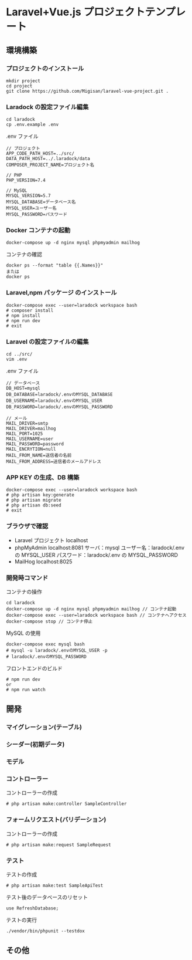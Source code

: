 # Laravel+Vue.js プロジェクトテンプレート

## 環境構築

### プロジェクトのインストール

```
mkdir project
cd project
git clone https://github.com/Migisan/laravel-vue-project.git .
```

### Laradock の設定ファイル編集

```
cd laradock
cp .env.example .env
```

.env ファイル

```
// プロジェクト
APP_CODE_PATH_HOST=../src/
DATA_PATH_HOST=../.laradock/data
COMPOSER_PROJECT_NAME=プロジェクト名

// PHP
PHP_VERSION=7.4

// MySQL
MYSQL_VERSION=5.7
MYSQL_DATABASE=データベース名
MYSQL_USER=ユーザー名
MYSQL_PASSWORD=パスワード
```

### Docker コンテナの起動

```
docker-compose up -d nginx mysql phpmyadmin mailhog
```

コンテナの確認

```
docker ps --format "table {{.Names}}"
または
docker ps
```

### Laravel,npm パッケージ のインストール

```
docker-compose exec --user=laradock workspace bash
# composer install
# npm install
# npm run dev
# exit
```

### Laravel の設定ファイルの編集

```
cd ../src/
vim .env
```

.env ファイル

```
// データベース
DB_HOST=mysql
DB_DATABASE=laradock/.envのMYSQL_DATABASE
DB_USERNAME=laradock/.envのMYSQL_USER
DB_PASSWORD=laradock/.envのMYSQL_PASSWORD

// メール
MAIL_DRIVER=smtp
MAIL_DRIVER=mailhog
MAIL_PORT=1025
MAIL_USERNAME=user
MAIL_PASSWORD=password
MAIL_ENCRYTION=null
MAIL_FROM_NAME=送信者の名前
MAIL_FROM_ADDRESS=送信者のメールアドレス
```

### APP KEY の生成、DB 構築

```
docker-compose exec --user=laradock workspace bash
# php artisan key:generate
# php artisan migrate
# php artisan db:seed
# exit
```

### ブラウザで確認

- Laravel プロジェクト
  localhost
- phpMyAdmin
  localhost:8081
  サーバ：mysql
  ユーザー名：laradock/.env の MYSQL_USER
  パスワード：laradock/.env の MYSQL_PASSWORD
- MailHog
  localhost:8025

### 開発時コマンド

コンテナの操作

```
cd laradock
docker-compose up -d nginx mysql phpmyadmin mailhog // コンテナ起動
docker-compose exec --user=laradock workspace bash // コンテナへアクセス
docker-compose stop // コンテナ停止
```

MySQL の使用

```
docker-compose exec mysql bash
# mysql -u laradock/.envのMYSQL_USER -p
# laradock/.envのMYSQL_PASSWORD
```

フロントエンドのビルド

```
# npm run dev
or
# npm run watch
```

## 開発

### マイグレーション(テーブル)

### シーダー(初期データ)

### モデル

### コントローラー

コントローラーの作成

```
# php artisan make:controller SampleController
```

### フォームリクエスト(バリデーション)

コントローラーの作成

```
# php artisan make:request SampleRequest
```

### テスト

テストの作成

```
# php artisan make:test SampleApiTest
```

テスト後のデータベースのリセット

```
use RefreshDatabase;
```

テストの実行

```
./vendor/bin/phpunit --testdox
```

## その他
